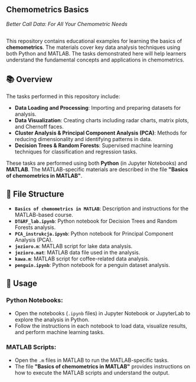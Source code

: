 ## Chemometrics Basics
*Better Call Data: For All Your Chemometric Needs*
##

This repository contains educational examples for learning the basics of **chemometrics**. The materials cover key data analysis techniques using both Python and MATLAB. The tasks demonstrated here will help learners understand the fundamental concepts and applications in chemometrics.

## 📚 Overview

The tasks performed in this repository include:

* **Data Loading and Processing**: Importing and preparing datasets for analysis.
* **Data Visualization**: Creating charts including radar charts, matrix plots, and Chernoff faces.
* **Cluster Analysis & Principal Component Analysis (PCA)**: Methods for reducing dimensionality and identifying patterns in data.
* **Decision Trees & Random Forests**: Supervised machine learning techniques for classification and regression tasks.

These tasks are performed using both **Python** (in Jupyter Notebooks) and **MATLAB**. The MATLAB-specific materials are described in the file **"Basics of chemometrics in MATLAB"**.

## 📂 File Structure

* **`Basics of chemometrics in MATLAB`**: Description and instructions for the MATLAB-based course.
* **`DT&RF_lab.ipynb`**: Python notebook for Decision Trees and Random Forests analysis.
* **`PCA_instrukcja.ipynb`**: Python notebook for Principal Component Analysis (PCA).
* **`jezioro.m`**: MATLAB script for lake data analysis.
* **`jezioro.mat`**: MATLAB data file used in the analysis.
* **`kawa.m`**: MATLAB script for coffee-related data analysis.
* **`penguin.ipynb`**: Python notebook for a penguin dataset analysis.

## 🔧 Usage

### Python Notebooks:

* Open the notebooks (`.ipynb` files) in Jupyter Notebook or JupyterLab to explore the analysis in Python.
* Follow the instructions in each notebook to load data, visualize results, and perform machine learning tasks.

### MATLAB Scripts:

* Open the `.m` files in MATLAB to run the MATLAB-specific tasks.
* The file **"Basics of chemometrics in MATLAB"** provides instructions on how to execute the MATLAB scripts and understand the output.
